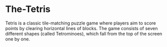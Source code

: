 # The-Tetris
Tetris is a classic tile-matching puzzle game where players aim to score points by clearing horizontal lines of blocks. The game consists of seven different shapes (called Tetrominoes), which fall from the top of the screen one by one.

